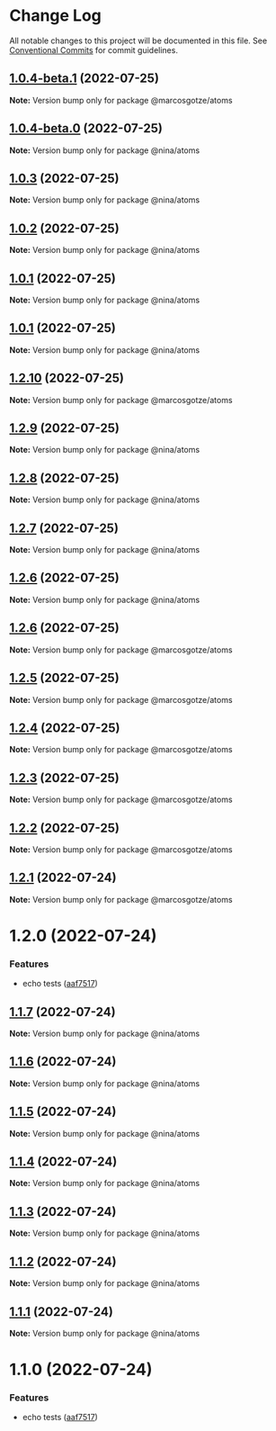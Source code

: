 # Change Log

All notable changes to this project will be documented in this file.
See [Conventional Commits](https://conventionalcommits.org) for commit guidelines.

## [1.0.4-beta.1](https://github.com/marcosgotze/nina/compare/@marcosgotze/atoms@1.2.10...@marcosgotze/atoms@1.0.4-beta.1) (2022-07-25)

**Note:** Version bump only for package @marcosgotze/atoms





## [1.0.4-beta.0](https://github.com/marcosgotze/nina/compare/@nina/atoms@1.0.3...@nina/atoms@1.0.4-beta.0) (2022-07-25)

**Note:** Version bump only for package @nina/atoms





## [1.0.3](https://github.com/marcosgotze/nina/compare/@nina/atoms@1.0.2...@nina/atoms@1.0.3) (2022-07-25)

**Note:** Version bump only for package @nina/atoms





## [1.0.2](https://github.com/marcosgotze/nina/compare/@nina/atoms@1.0.1...@nina/atoms@1.0.2) (2022-07-25)

**Note:** Version bump only for package @nina/atoms





## [1.0.1](https://github.com/marcosgotze/nina/compare/@nina/atoms@1.0.1...@nina/atoms@1.0.1) (2022-07-25)

**Note:** Version bump only for package @nina/atoms





## [1.0.1](https://github.com/marcosgotze/nina/compare/@nina/atoms@1.2.9...@nina/atoms@1.0.1) (2022-07-25)

**Note:** Version bump only for package @nina/atoms





## [1.2.10](https://github.com/marcosgotze/nina/compare/@marcosgotze/atoms@1.2.6...@marcosgotze/atoms@1.2.10) (2022-07-25)

**Note:** Version bump only for package @marcosgotze/atoms





## [1.2.9](https://github.com/marcosgotze/nina/compare/@nina/atoms@1.2.8...@nina/atoms@1.2.9) (2022-07-25)

**Note:** Version bump only for package @nina/atoms





## [1.2.8](https://github.com/marcosgotze/nina/compare/@nina/atoms@1.2.7...@nina/atoms@1.2.8) (2022-07-25)

**Note:** Version bump only for package @nina/atoms





## [1.2.7](https://github.com/marcosgotze/nina/compare/@nina/atoms@1.1.7...@nina/atoms@1.2.7) (2022-07-25)

**Note:** Version bump only for package @nina/atoms





## [1.2.6](https://github.com/marcosgotze/nina/compare/@nina/atoms@1.1.7...@nina/atoms@1.2.6) (2022-07-25)

**Note:** Version bump only for package @nina/atoms





## [1.2.6](https://github.com/marcosgotze/nina/compare/@marcosgotze/atoms@1.2.5...@marcosgotze/atoms@1.2.6) (2022-07-25)

**Note:** Version bump only for package @marcosgotze/atoms





## [1.2.5](https://github.com/marcosgotze/nina/compare/@marcosgotze/atoms@1.2.4...@marcosgotze/atoms@1.2.5) (2022-07-25)

**Note:** Version bump only for package @marcosgotze/atoms





## [1.2.4](https://github.com/marcosgotze/nina/compare/@marcosgotze/atoms@1.2.2...@marcosgotze/atoms@1.2.4) (2022-07-25)

**Note:** Version bump only for package @marcosgotze/atoms





## [1.2.3](https://github.com/marcosgotze/nina/compare/@marcosgotze/atoms@1.2.2...@marcosgotze/atoms@1.2.3) (2022-07-25)

**Note:** Version bump only for package @marcosgotze/atoms





## [1.2.2](https://github.com/marcosgotze/nina/compare/@marcosgotze/atoms@1.1.8...@marcosgotze/atoms@1.2.2) (2022-07-25)

**Note:** Version bump only for package @marcosgotze/atoms





## [1.2.1](https://github.com/marcosgotze/nina/compare/@marcosgotze/atoms@1.2.0...@marcosgotze/atoms@1.2.1) (2022-07-24)

**Note:** Version bump only for package @marcosgotze/atoms





# 1.2.0 (2022-07-24)


### Features

* echo tests ([aaf7517](https://github.com/marcosgotze/nina/commit/aaf75177243ec3325d701b5a1d07e73dd6b81c3a))





## [1.1.7](https://github.com/marcosgotze/nina/compare/@nina/atoms@1.1.6...@nina/atoms@1.1.7) (2022-07-24)

**Note:** Version bump only for package @nina/atoms





## [1.1.6](https://github.com/marcosgotze/nina/compare/@nina/atoms@1.1.5...@nina/atoms@1.1.6) (2022-07-24)

**Note:** Version bump only for package @nina/atoms





## [1.1.5](https://github.com/marcosgotze/nina/compare/@nina/atoms@1.1.4...@nina/atoms@1.1.5) (2022-07-24)

**Note:** Version bump only for package @nina/atoms





## [1.1.4](https://github.com/marcosgotze/nina/compare/@nina/atoms@1.1.3...@nina/atoms@1.1.4) (2022-07-24)

**Note:** Version bump only for package @nina/atoms





## [1.1.3](https://github.com/marcosgotze/nina/compare/@nina/atoms@1.1.2...@nina/atoms@1.1.3) (2022-07-24)

**Note:** Version bump only for package @nina/atoms





## [1.1.2](https://github.com/marcosgotze/nina/compare/@nina/atoms@1.1.1...@nina/atoms@1.1.2) (2022-07-24)

**Note:** Version bump only for package @nina/atoms





## [1.1.1](https://github.com/marcosgotze/nina/compare/@nina/atoms@1.1.0...@nina/atoms@1.1.1) (2022-07-24)

**Note:** Version bump only for package @nina/atoms





# 1.1.0 (2022-07-24)


### Features

* echo tests ([aaf7517](https://github.com/marcosgotze/nina/commit/aaf75177243ec3325d701b5a1d07e73dd6b81c3a))
